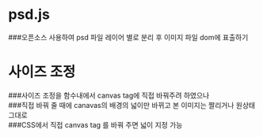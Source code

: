 # psd.js <br/>
###오픈소스 사용하여 psd 파일 레이어 별로 분리 후 이미지 파일 dom에 표출하기

# 사이즈 조정<br/>
###사이즈 조정을 함수내에서 canvas tag에 직접 바꿔주려 하였으나 <br/>
###직접 바꿔 줄 때에 canavas의 배경의 넓이만 바뀌고 본 이미지는 짤리거나 원상태 그대로<br/>
###CSS에서 직접 canvas tag 를 바꿔 주면 넓이 지정 가능

